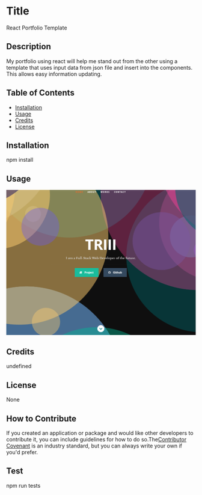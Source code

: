 
# Title

React Portfolio Template

## Description

My portfolio using react will help me stand out from the other using a template that uses input data from json file and insert into the components. This allows easy information updating.

## Table of Contents

  - [Installation](#installation)
  - [Usage](#usage)
  - [Credits](#credits)
  - [License](#license)


## Installation

npm install

## Usage

![alt text](public\images\reactportfolio.png)

## Credits

undefined

## License

None

## How to Contribute

If you created an application or package and would like other developers to contribute it, you can include guidelines for how to do so.The[Contributor Covenant](https://www.contributor-covenant.org/) is an industry standard, but you can always write your own if you'd prefer.

## Test

npm run tests



